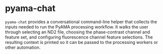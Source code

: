 # pyama-chat

`pyama-chat` provides a conversational command-line helper that collects the inputs
needed to run the PyAMA processing workflow. It walks the user through selecting an
ND2 file, choosing the phase-contrast channel and feature set, and configuring
fluorescence channel feature selections. The resulting context is printed so it can
be passed to the processing workers or other automation.
